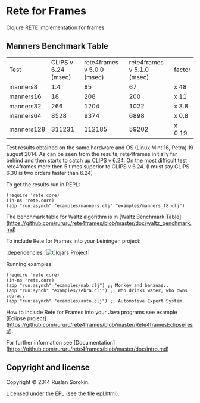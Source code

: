 Rete for Frames
====

Clojure RETE implementation for frames

Manners Benchmark Table
----

<table>
<tr><td>Test</td><td>CLIPS v 6.24 (msec)</td><td>rete4frames v 5.0.0 (msec)</td><td>rete4frames v 5.1.0 (msec)</td><td>factor</td></tr>
<tr><td>manners8</td><td>1.4</td><td>85</td><td>67</td><td>x 48</td></tr>
<tr><td>manners16</td><td>18</td><td>208</td><td>200</td><td>x 11</td></tr>
<tr><td>manners32</td><td>266</td><td>1204</td><td>1022</td><td>x 3.8</td></tr>
<tr><td>manners64</td><td>8528</td><td>9374</td><td>6898</td><td>x 0.8</td></tr>
<tr><td>manners128</td><td>311231</td><td>112185</td><td>59202</td><td>x 0.19</td></tr>
</table>

Test results obtained on the same hardware and OS (Linux Mint 16, Petra) 19 august 2014.
As can be seen from the results, rete4frames initially far behind and then starts to catch up CLIPS v 6.24.
On the most difficult test rete4frames more then 5 times superior to CLIPS v 6.24.
(I must say CLIPS 6.30 is two orders faster than 6.24)

To get the results run in REPL:

```
(require 'rete.core)
(in-ns 'rete.core)
(app "run:asynch" "examples/manners.clj" "examples/manners_f8.clj")
```
The benchmark table for Waltz algorithm is in [Waltz Benchmark Table] (https://github.com/rururu/rete4frames/blob/master/doc/waltz_benchmark.md)

To include Rete for Frames into your Leiningen project:

:dependencies [[![Clojars Project](http://clojars.org/rete/latest-version.svg)](http://clojars.org/rete)]

Running examples:
```
(require 'rete.core)
(in-ns 'rete.core)
(app "run:asynch" "examples/mab.clj") ;; Monkey and bananas..
(app "run:synch" "examples/zebra.clj") ;; Who drinks water, who owns zebra..
(app "run:asynch" "examples/auto.clj") ;; Automotive Expert System..
```
How to include Rete for Frames into your Java programs see example [Eclipse project] (https://github.com/rururu/rete4frames/blob/master/Rete4framesEclipseTest/).

For further information see [Documentation] (https://github.com/rururu/rete4frames/blob/master/doc/intro.md)

Copyright and license
----

Copyright © 2014 Ruslan Sorokin.

Licensed under the EPL (see the file epl.html).
